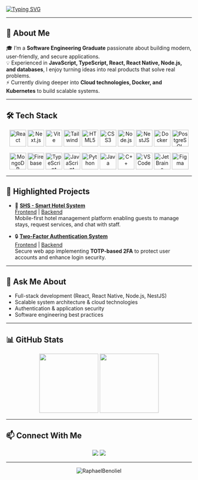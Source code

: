 [![Typing SVG](https://readme-typing-svg.demolab.com?font=Fira+Code&weight=100&size=26&duration=3000&pause=1000&color=4AE473&center=true&multiline=true&width=800&height=150&lines=%F0%9F%91%8B+Hi%2C+I'm+Raphael+Benoliel!;A+Software+Engineer;Passionate+Full-Stack+Developer;React%2FReact+Native+%26+Node.js+Expert)](https://github.com/RaphaelBenoliel)

---

## 🌟 About Me  

🎓 I’m a **Software Engineering Graduate** passionate about building modern, user-friendly, and secure applications.  
💡 Experienced in **JavaScript, TypeScript, React, React Native, Node.js, and databases**, I enjoy turning ideas into real products that solve real problems.  
⚡ Currently diving deeper into **Cloud technologies, Docker, and Kubernetes** to build scalable systems.  

---
## 🛠️ Tech Stack  

<p align="center">
  <a href="https://react.dev/" target="_blank"><img src="https://cdn.jsdelivr.net/gh/devicons/devicon/icons/react/react-original.svg" title="React" alt="React" height="45"/></a>
  <a href="https://nextjs.org/" target="_blank"><img src="https://cdn.jsdelivr.net/gh/devicons/devicon/icons/nextjs/nextjs-original.svg" title="Next.js" alt="Next.js" height="45"/></a>
  <a href="https://vitejs.dev/" target="_blank"><img src="https://cdn.jsdelivr.net/gh/devicons/devicon/icons/vitejs/vitejs-original.svg" title="Vite" alt="Vite" height="45"/></a>
  <a href="https://tailwindcss.com/" target="_blank"><img src="https://cdn.jsdelivr.net/gh/devicons/devicon/icons/tailwindcss/tailwindcss-original.svg" title="Tailwind CSS" alt="Tailwind" height="45"/></a>
  <a href="https://developer.mozilla.org/docs/Web/HTML" target="_blank"><img src="https://cdn.jsdelivr.net/gh/devicons/devicon/icons/html5/html5-original.svg" title="HTML5" alt="HTML5" height="45"/></a>
  <a href="https://developer.mozilla.org/docs/Web/CSS" target="_blank"><img src="https://cdn.jsdelivr.net/gh/devicons/devicon/icons/css3/css3-original.svg" title="CSS3" alt="CSS3" height="45"/></a>
  <a href="https://nodejs.org/" target="_blank"><img src="https://cdn.jsdelivr.net/gh/devicons/devicon/icons/nodejs/nodejs-original.svg" title="Node.js" alt="Node.js" height="45"/></a>
  <a href="https://nestjs.com/" target="_blank"><img src="https://cdn.jsdelivr.net/gh/devicons/devicon@latest/icons/nestjs/nestjs-original.svg" title="NestJS" alt="NestJS" height="45"/></a>
  <a href="https://www.docker.com/" target="_blank"><img src="https://cdn.jsdelivr.net/gh/devicons/devicon/icons/docker/docker-original.svg" title="Docker" alt="Docker" height="45"/></a>
  <a href="https://www.postgresql.org/" target="_blank"><img src="https://cdn.jsdelivr.net/gh/devicons/devicon/icons/postgresql/postgresql-original.svg" title="PostgreSQL" alt="PostgreSQL" height="45"/></a>
</p>

<p align="center">
  <a href="https://www.mongodb.com/" target="_blank"><img src="https://cdn.jsdelivr.net/gh/devicons/devicon/icons/mongodb/mongodb-original.svg" title="MongoDB" alt="MongoDB" height="45"/></a>
  <a href="https://firebase.google.com/" target="_blank"><img src="https://cdn.jsdelivr.net/gh/devicons/devicon/icons/firebase/firebase-plain.svg" title="Firebase" alt="Firebase" height="45"/></a>
  <a href="https://www.typescriptlang.org/" target="_blank"><img src="https://cdn.jsdelivr.net/gh/devicons/devicon/icons/typescript/typescript-original.svg" title="TypeScript" alt="TypeScript" height="45"/></a>
  <a href="https://developer.mozilla.org/docs/Web/JavaScript" target="_blank"><img src="https://cdn.jsdelivr.net/gh/devicons/devicon/icons/javascript/javascript-original.svg" title="JavaScript" alt="JavaScript" height="45"/></a>
  <a href="https://www.python.org/" target="_blank"><img src="https://cdn.jsdelivr.net/gh/devicons/devicon/icons/python/python-original.svg" title="Python" alt="Python" height="45"/></a>
  <a href="https://www.java.com/" target="_blank"><img src="https://cdn.jsdelivr.net/gh/devicons/devicon/icons/java/java-original.svg" title="Java" alt="Java" height="45"/></a>
  <a href="https://isocpp.org/" target="_blank"><img src="https://cdn.jsdelivr.net/gh/devicons/devicon/icons/cplusplus/cplusplus-original.svg" title="C++" alt="C++" height="45"/></a>
  <a href="https://code.visualstudio.com/" target="_blank"><img src="https://cdn.jsdelivr.net/gh/devicons/devicon/icons/vscode/vscode-original.svg" title="VS Code" alt="VS Code" height="45"/></a>
  <a href="https://www.jetbrains.com/" target="_blank"><img src="https://cdn.jsdelivr.net/gh/devicons/devicon/icons/jetbrains/jetbrains-original.svg" title="JetBrains IDEs" alt="JetBrains" height="45"/></a>
  <a href="https://www.figma.com/" target="_blank"><img src="https://cdn.jsdelivr.net/gh/devicons/devicon/icons/figma/figma-original.svg" title="Figma" alt="Figma" height="45"/></a>
</p>



---

## 🚀 Highlighted Projects  

- 🏨 **[SHS - Smart Hotel System](https://github.com/MaorHadadLD/SHS-SmartHotel)**  
  [Frontend](https://github.com/MaorHadadLD/SHS-SmartHotel/tree/main/Client) | [Backend](https://github.com/MaorHadadLD/SHS-SmartHotel/tree/main/Server)  
  Mobile-first hotel management platform enabling guests to manage stays, request services, and chat with staff.  

- 🔒 **[Two-Factor Authentication System](https://github.com/RaphaelBenoliel/2FASystem)**  
  [Frontend](https://github.com/RaphaelBenoliel/2FASystem/tree/main/client) | [Backend](https://github.com/RaphaelBenoliel/2FASystem/tree/main/server)  
  Secure web app implementing **TOTP-based 2FA** to protect user accounts and enhance login security.  

---

## 💬 Ask Me About  

- Full-stack development (React, React Native, Node.js, NestJS)  
- Scalable system architecture & cloud technologies  
- Authentication & application security  
- Software engineering best practices  

---

## 📊 GitHub Stats  

<p align="center">
  <img src="https://github-readme-stats.vercel.app/api?username=RaphaelBenoliel&show_icons=true&theme=radical" height=160 />
  <img src="https://github-readme-stats.vercel.app/api/top-langs/?username=RaphaelBenoliel&layout=compact&theme=radical" height=160 />
</p>

---

## 📫 Connect With Me  

<p align="center">
  <a href="mailto:raphael2gb@gmail.com"><img src="https://img.shields.io/badge/gmail-%23DD0031.svg?&style=for-the-badge&logo=gmail&logoColor=white"/></a>
  <a href="https://www.linkedin.com/in/raphaelbenoliel"><img src="https://img.shields.io/badge/linkedin-%230077B5.svg?style=for-the-badge&logo=linkedin&logoColor=white"/></a>
</p>

---

<p align="center">
  <img src="https://komarev.com/ghpvc/?username=RaphaelBenoliel&label=Profile%20Views&color=0e75b6&style=flat" alt="RaphaelBenoliel" />
</p>

